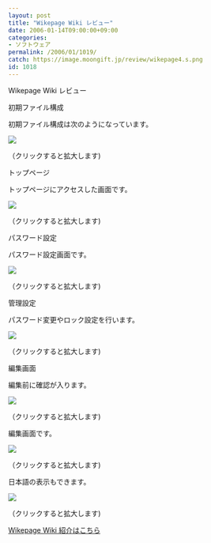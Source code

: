 ```yaml
---
layout: post
title: "Wikepage Wiki レビュー"
date: 2006-01-14T09:00:00+09:00
categories:
- ソフトウェア
permalink: /2006/01/1019/
catch: https://image.moongift.jp/review/wikepage4.s.png
id: 1018
---
```

Wikepage Wiki レビュー  
<!--more-->

初期ファイル構成

  

初期ファイル構成は次のようになっています。

  

[![](https://image.moongift.jp/review/wikepage1.s.png)](https://image.moongift.jp/review/wikepage1.png)  
  
（クリックすると拡大します)

  

トップページ

  

トップページにアクセスした画面です。

  

[![](https://image.moongift.jp/review/wikepage2.s.png)](https://image.moongift.jp/review/wikepage2.png)  
  
（クリックすると拡大します)

  

パスワード設定

  

パスワード設定画面です。

  

[![](https://image.moongift.jp/review/wikepage3.s.png)](https://image.moongift.jp/review/wikepage3.png)  
  
（クリックすると拡大します)

  

管理設定

  

パスワード変更やロック設定を行います。

  

[![](https://image.moongift.jp/review/wikepage4.s.png)](https://image.moongift.jp/review/wikepage4.png)  
  
（クリックすると拡大します)

  

編集画面

  

編集前に確認が入ります。

  

[![](https://image.moongift.jp/review/wikepage7.s.png)](https://image.moongift.jp/review/wikepage7.png)  
  
（クリックすると拡大します)

  

編集画面です。

  

[![](https://image.moongift.jp/review/wikepage8.s.png)](https://image.moongift.jp/review/wikepage8.png)  
  
（クリックすると拡大します)

  

日本語の表示もできます。

  

[![](https://image.moongift.jp/review2/wikepage9.s.png)](https://image.moongift.jp/review2/wikepage9.png)  
  
（クリックすると拡大します)

  

[Wikepage Wiki 紹介はこちら](http://oss.moongift.jp/intro/i-1006.html)

